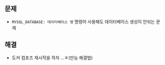 ## 문제
- `MYSQL_DATABASE: 데이터베이스 명` 명령어 사용해도 데이터베이스 생성이 안되는 문제 

## 해결
- 도커 컴포즈 재시작을 하자 ...ㅎ(만능 해결법)
